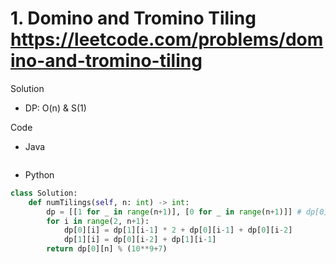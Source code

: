 # 1. Domino and Tromino Tiling https://leetcode.com/problems/domino-and-tromino-tiling

Solution

- DP: O(n) & S(1)

Code

- Java

```java

```

- Python

```python
class Solution:
    def numTilings(self, n: int) -> int:
        dp = [[1 for _ in range(n+1)], [0 for _ in range(n+1)]] # dp[0][i] is the number of 2*i tiling without an extra square; dp[1][i] is number of 2*i tiling with an extra square on top/bottom. it can be optimized to a S(1) implementation
        for i in range(2, n+1):
            dp[0][i] = dp[1][i-1] * 2 + dp[0][i-1] + dp[0][i-2]
            dp[1][i] = dp[0][i-2] + dp[1][i-1]
        return dp[0][n] % (10**9+7)
```